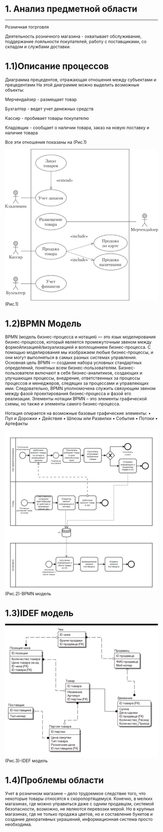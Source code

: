 # 1. Анализ предметной области
___
Розничная тогрговля

Деятельность розничного магазина - охватывает обслуживание, поддержание лояльности покупателей, работу с поставщиками, со складом и службами доставки.

# 1.1)Описание процессов

Диаграмма прецедентов, отражающая отношения между субъектами и прецедентами На этой диаграмме можно выделить возможные объекты:

Мерчендайзер - размещает товар

Бухгалтер - ведет учет денежных средств

Кассир - пробивает товары покупателю

Кладовщик - сообщает о наличии товара, заказ на новую поставку и наличие товара

Все эти отношения показаны на (Рис.1)

![GitHub](https://github.com/zxcha1kaakukue/Ivanov1315TP/blob/main/DVI.jpg?raw=true)
                            (Рис.1)
# 1.2)BPMN Модель
BPMN (модель бизнес-процесса и нотация) — это язык моделирования бизнес-процессов, который является промежуточным звеном между формойлизацией/визуализацией и воплощением бизнес-процесса. С помощью моделирования мы изображаем любые бизнес-процессы, и они могут выполняться в самых разных системах управления. Основная цель BPMN — создание набора условных стандартных определений, понятных всем бизнес-пользователям. Бизнес-пользователи включают в себя бизнес-аналитиков, создающих и улучшающих процессы, внедрение, ответственных за процессы процессов и менеджеров, следящих за процессами и управляющих ими. Следовательно, BPMN уполномочена служить связующим звеном между фазой проектирования бизнес-процесса и фазой его реализации. Элементы нотации BPMN – это элементы графической схемы, но также и элементы самого бизнес-процесса.

Нотация опирается на возможные базовые графические элементы: • Пул и Дорожки • Действия • Шлюзы или Развилки • События • Потоки • Артефакты

![GitHub](https://github.com/zxcha1kaakukue/Ivanov1315TP/blob/main/BPMN.jpg?raw=true)
                            (Рис.2)-BPMN модель
# 1.3)IDEF модель
![GitHub](https://github.com/zxcha1kaakukue/Ivanov1315TP/blob/main/ER.jpg?raw=true)
(Рис.3)-IDEF модель
# 1.4)Проблемы области
Учет в розничном магазине – дело трудоемкое следствие того, что некоторые товары относятся к скоропортящемуся. Конечно, в мелких магазинах, где можно управиться даже с одним продавцом, системой безопасности, возможно, не являются перевозки мерой. Но в крупных магазинах, где не только продажа цветов, но и составление букетов и создание декоративных украшений, информационная система просто необходима.
